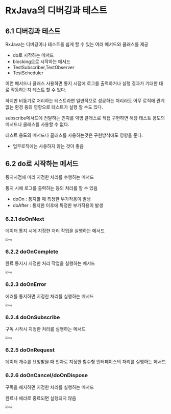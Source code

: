 # RxJava의 디버깅과 테스트

## 6.1 디버깅과 테스트

RxJava는 디버깅이나 테스트를 쉽게 할 수 있는 여러 메서드와 클래스를 제공

- do로 시작하는 메서드
- blocking으로 시작하는 메서드
- TestSubscriber,TestObserver
- TestScheduler

이런 메서드나 클래스 사용하면 통지 시점에 로그를 출력하거나 실행 결과가 기대한 대로 작동하는지 테스트 할 수 있다.

하지만 비동기로 처리하는 테스트라면 일반적으로 성공하는 처리라도 어무 로직에 관계없는 환경 등의 영향으로 테스트가 실행 할 수도 있다.

subscribe메서드에 전달하는 인자를 익명 클래스로 직접 구현하면 해당 테스트 용도의 메서드나 클래스를 사용할 수 없다.

테스트 용도의 메서드나 클래스를 사용하는것은 구현방식에도 영향을 준다.

- 업무로직에는 사용하지 않는 것이 좋음



## 6.2 do로 시작하는 메서드

통지시점에 미리 지정한 처리를 수행하는 메서드

통지 시에 로그를 출력하는 등의 처리를 할 수 있음

- doOn : 통지할 때 특정한 부가작용이 발생
- doAfter : 통지한 이후에 특정한 부가작용이 발생

### 6.2.1 doOnNext

데이터 통지 시에 지정한 처리 작업을 실행하는 메서드

<img src="https://raw.github.com/wiki/ReactiveX/RxJava/images/rx-operators/doOnNext.png" alt="img" style="zoom:50%;" />



###  6.2.2 doOnComplete

완료 통지시 지정한 처리 작업을 실행하는 메서드

<img src="https://raw.github.com/wiki/ReactiveX/RxJava/images/rx-operators/doOnComplete.png" alt="img" style="zoom:50%;" />



### 6.2.3 doOnError

에러를 통지하면 지정한 처리를 실행하는 메서드

<img src="https://raw.github.com/wiki/ReactiveX/RxJava/images/rx-operators/doOnError.png" alt="img" style="zoom:50%;" />



### 6.2.4 doOnSubscribe

구독 시작시 지정한 처리를 실행하는 메서드

<img src="https://raw.github.com/wiki/ReactiveX/RxJava/images/rx-operators/doOnSubscribe.png" alt="img" style="zoom:50%;" />



### 6.2.5 doOnRequest

데이터 개수를 요청받을 때 인자로 지정한 함수형 인터페이스의 처리를 실행하는 메서드



### 6.2.6 doOnCancel/doOnDispose

구독을 해지하면 지정한 처리를 실행하는 메서드

완료나 에러로 종료되면 실행되지 않음

<img src="https://raw.github.com/wiki/ReactiveX/RxJava/images/rx-operators/doOnUnsubscribe.png" alt="img" style="zoom:50%;" />